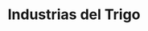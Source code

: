 ---
title: "Industrias del Trigo"
url: /ciudad-guayana-puerto-ordaz/industrias-del-trigo/
shop: mayorista
---